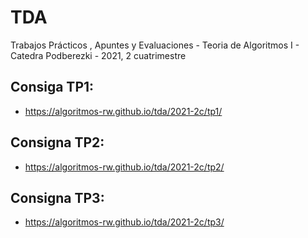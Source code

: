 # TDA
Trabajos Prácticos , Apuntes y Evaluaciones - Teoria de Algoritmos I - Catedra Podberezki - 2021, 2 cuatrimestre

## Consiga TP1:

- https://algoritmos-rw.github.io/tda/2021-2c/tp1/

## Consigna TP2:

- https://algoritmos-rw.github.io/tda/2021-2c/tp2/

## Consigna TP3:

- https://algoritmos-rw.github.io/tda/2021-2c/tp3/

